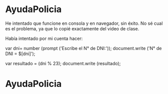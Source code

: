 # AyudaPolicia
He intentado que funcione en consola y en navegador, sin éxito.
No sé cual es el problema, ya que lo copié exactamente del video de clase.

Había intentado por mi cuenta hacer:

var dni= number (prompt ('Escribe el N° de DNI:'));
document.write ('N° de DNI = $[dni]');

var resultado = (dni % 23);
document.write (resultado);


# AyudaPolicia
